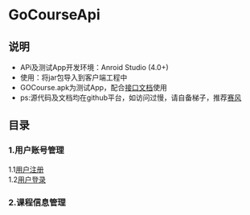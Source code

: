# GoCourseApi
## 说明
* APi及测试App开发环境：Anroid Studio (4.0+)
* 使用：将jar包导入到客户端工程中
* GOCourse.apk为测试App，配合[接口文档](https://github.com/crazyxu/GoCourseApi/wiki)使用
* ps:源代码及文档均在github平台，如访问过慢，请自备梯子，推荐[赛风](https://s3.amazonaws.com/57wj-4j1q-wa7e/zh/index.html)

## 目录
### 1.用户账号管理
1.1[用户注册](https://github.com/crazyxu/GoCourseApi/wiki/%E7%94%A8%E6%88%B7%E7%AE%A1%E7%90%86#%E7%94%A8%E6%88%B7%E6%B3%A8%E5%86%8C)  
1.2[用户登录](https://github.com/crazyxu/GoCourseApi/wiki/%E7%94%A8%E6%88%B7%E7%AE%A1%E7%90%86#%E7%94%A8%E6%88%B7%E7%99%BB%E5%BD%95)
### 2.课程信息管理
